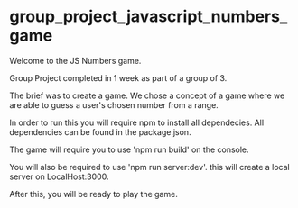 # group_project_javascript_numbers_game


Welcome to the JS Numbers game.

Group Project completed in 1 week as part of a group of 3.

The brief was to create a game. We chose a concept of a game where we are able to guess a user's chosen number from a range.

In order to run this you will require npm to install all dependecies.
All dependencies can be found in the package.json.

The game will require you to use 'npm run build' on the console.

You will also be required to use 'npm run server:dev'. this will create a local server on LocalHost:3000.

After this, you will be ready to play the game.
